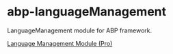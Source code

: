 # abp-languageManagement

LanguageManagement module for ABP framework.

[Language Management Module (Pro)](https://abp.io/docs/latest/modules/language-management)
